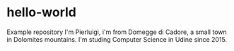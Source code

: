 # hello-world
Example repository
I'm Pierluigi, i'm from Domegge di Cadore, a small town in Dolomites mountains. I'm studing Computer Science in Udine since 2015.
